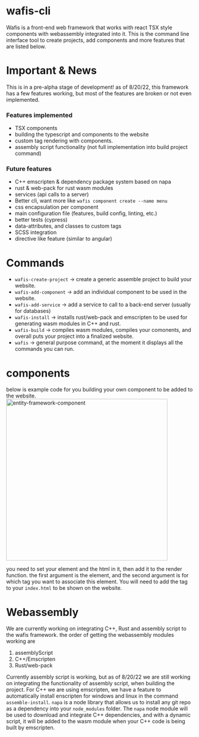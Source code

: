 # wafis-cli
Wafis is a front-end web framework that works with react TSX style components with webassembly integrated into it. This is the command line interface tool to create projects, add components and more features that are listed below. 

# Important & News
This is in a pre-alpha stage of development! as of 8/20/22, this framework has a few features working, but most of the features are broken or not even implemented. 
  ### Features implemented
  - TSX components
  - building the typescript and components to the website
  - custom tag rendering with components.
  - assembly script functionality (not full implementation into build project command)
  ### Future features
  - C++ emscripten & dependency package system based on napa
  - rust & web-pack for rust wasm modules
  - services (api calls to a server)
  - Better cli, want more like `wafis component create --name menu`
  - css encapsulation per component
  - main configuration file (features, build config, linting, etc.)
  - better tests (cypress)
  - data-attributes, and classes to custom tags
  - SCSS integration
  - directive like feature (similar to angular)

# Commands
 - `wafis-create-project` -> create a generic assemble project to build your website.
 - `wafis-add-component` -> add an individual component to be used in the website.
 - `wafis-add-service` -> add a service to call to a back-end server (usually for databases)
 - `wafis-install` -> installs rust/web-pack and emscripten to be used for generating wasm modules in C++ and rust.
 - `wafis-build` -> compiles wasm modules, compiles your comonents, and overall puts your project into a finalized website.
 - `wafis` -> general purpose command, at the moment it displays all the commands you can run.
 
 # components
 below is example code for you building your own component to be added to the website.
 <img width="434" alt="entity-framework-component" src="https://user-images.githubusercontent.com/5156960/185767967-dc6e15da-ebe0-483d-9497-a9424df1ef08.png">
 
 you need to set your element and the html in it, then add it to the render function. the first argument is the element, and the second argument is for which tag you  want to associate this element. You will need to add the tag to your `index.html` to be shown on the website.
 
 # Webassembly
 We are currently working on integrating C++, Rust and assembly script to the wafis framework. the order of getting the webassembly modules working are
  1. assemblyScript
  2. C++/Emscripten
  3. Rust/web-pack
  
 Currently assembly script is working, but as of 8/20/22 we are still working on integrating the functionality of assembly script, when building the project.
 For C++ we are using emscripten, we have a feature to automatically install enscripten for windows and linux in the command `assemble-install`. `napa` is a node library 
 that allows us to install any git repo as a dependency into your `node_modules` folder. The `napa` node module will be used to download and integrate C++ dependencies, 
 and with a dynamic script, it will be added to the wasm module when your C++ code is being built by emscripten.
 
